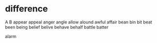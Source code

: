 # difference

A B
appear appeal
anger angle
allow alound 
awful affair
bean bin
bit beat
been being
belief belive
behave behalf
battle batter

alarm